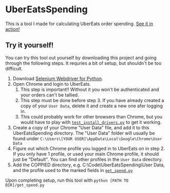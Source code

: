 # UberEatsSpending
This is a tool I made for calculating UberEats order spending. [See it in action!](https://www.youtube.com/watch?v=U3GDPXsux74)

## Try it yourself!
You can try this tool out yourself by downloading this project and going through the following steps. It requries a bit of setup, but shouldn't be too difficult. 

1. Download [Selenium Webdriver for  Python](https://pypi.org/project/selenium/#files).
2. Open Chrome and login to UberEats. 
   1. This step is important!! Without it you won't be authenticated and your orders can't be tallied.
   2. This step must be done before step 3. If you have already created a copy of your `User Data`, delete it and create a new one afer logging in. 
   3. This could probably work for other browsers than Chrome, but you would have to play with [`test_install_drivers.py`](./test_install_drivers.py) to get it working.
3. Create a copy of your Chrome "User Data" file, and add it to this UberEatsSpending directory. The "User Data" folder will usually be found under `C:\Users\[YOUR USER]\AppData\Local\Google\Chrome\User Data`
4. Figure out which Chrome profile you logged in to UberEats on in step 2. If you only have 1 profile, or used your main Chrome profile, it should just be "Default". You can find other profiles in the `User Data` directory.  
5. Add the COPPIED directory, e.g. C:\Code\UberEatsSpending\User Data, and the profile used to the marked fields in [`get_spend.py`](./get_spend.py)

Upon completing setup, run this tool with `python [PATH TO DIR]/get_spend.py`
